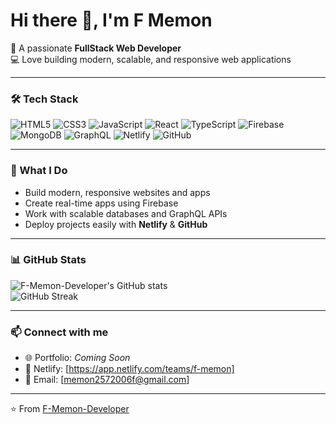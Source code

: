 # Hi there 👋, I'm F Memon

🚀 A passionate **FullStack Web Developer**  
💻 Love building modern, scalable, and responsive web applications  

---

### 🛠️ Tech Stack
![HTML5](https://img.shields.io/badge/HTML5-E34F26?style=for-the-badge&logo=html5&logoColor=white)
![CSS3](https://img.shields.io/badge/CSS3-1572B6?style=for-the-badge&logo=css3&logoColor=white)
![JavaScript](https://img.shields.io/badge/JavaScript-F7DF1E?style=for-the-badge&logo=javascript&logoColor=black)
![React](https://img.shields.io/badge/React-20232A?style=for-the-badge&logo=react&logoColor=61DAFB)
![TypeScript](https://img.shields.io/badge/TypeScript-007ACC?style=for-the-badge&logo=typescript&logoColor=white)
![Firebase](https://img.shields.io/badge/Firebase-FFCA28?style=for-the-badge&logo=firebase&logoColor=black)
![MongoDB](https://img.shields.io/badge/MongoDB-4EA94B?style=for-the-badge&logo=mongodb&logoColor=white)
![GraphQL](https://img.shields.io/badge/GraphQL-E10098?style=for-the-badge&logo=graphql&logoColor=white)
![Netlify](https://img.shields.io/badge/Netlify-00C7B7?style=for-the-badge&logo=netlify&logoColor=white)
![GitHub](https://img.shields.io/badge/GitHub-181717?style=for-the-badge&logo=github&logoColor=white)

---

### 🌟 What I Do
- Build modern, responsive websites and apps  
- Create real-time apps using Firebase  
- Work with scalable databases and GraphQL APIs  
- Deploy projects easily with **Netlify** & **GitHub**  

---

### 📊 GitHub Stats
![F-Memon-Developer's GitHub stats](https://github-readme-stats.vercel.app/api?username=F-Memon-Developer&show_icons=true&theme=radical)  
![GitHub Streak](https://github-readme-streak-stats.herokuapp.com/?user=F-Memon-Developer&theme=radical)  

---

### 📫 Connect with me
- 🌐 Portfolio: *Coming Soon*  
- 💼 Netlify: [https://app.netlify.com/teams/f-memon]  
- 📧 Email: [memon2572006f@gmail.com]  

---

⭐️ From [F-Memon-Developer](https://github.com/F-Memon-Developer)
